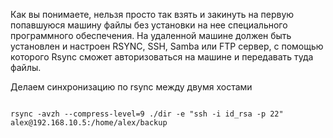 ﻿Как вы понимаете, нельзя просто так взять и закинуть на первую попавшуюся машину файлы без установки на нее специального программного обеспечения. На удаленной машине должен быть установлен и настроен RSYNC, SSH, Samba или FTP сервер, с помощью которого Rsync сможет авторизоваться на машине и передавать туда файлы.





Делаем синхронизацию по rsync между двумя хостами

```

rsync -avzh --compress-level=9 ./dir -e "ssh -i id_rsa -p 22" alex@192.168.10.5:/home/alex/backup

```